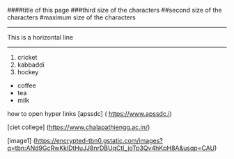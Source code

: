 ####title of this page
###third size of the characters
##second size of the characters
#maximum size of the characters

***
This is a horizontal line
***
1. cricket
2. kabbaddi
3. hockey

- coffee
- tea
- milk

how to open hyper links [apssdc] ( https://www.apssdc.i)

[ciet college] (https://www.chalapathiengg.ac.in/)

[image1] (https://encrypted-tbn0.gstatic.com/images?q=tbn:ANd9GcRwKklDtHuJJ8nrDBUqCtI_joTp3Qv4hKpH8A&usqp=CAU)

